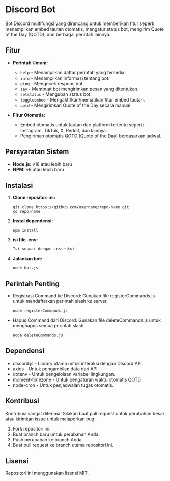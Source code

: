 # Discord Bot

Bot Discord multifungsi yang dirancang untuk memberikan fitur seperti menampilkan embed tautan otomatis, mengatur status bot, mengirim Quote of the Day (QOTD), dan berbagai perintah lainnya.  

## Fitur

- **Perintah Umum:**
  - `help` - Menampilkan daftar perintah yang tersedia.
  - `info` - Menampilkan informasi tentang bot.
  - `ping` - Mengecek respons bot.
  - `say` - Membuat bot mengirimkan pesan yang ditentukan.
  - `setstatus` - Mengubah status bot.
  - `toggleembed` - Mengaktifkan/mematikan fitur embed tautan.
  - `qotd` - Mengirimkan Quote of the Day secara manual.

- **Fitur Otomatis:**
  - Embed otomatis untuk tautan dari platform tertentu seperti Instagram, TikTok, X, Reddit, dan lainnya.
  - Pengiriman otomatis QOTD (Quote of the Day) berdasarkan jadwal.


## Persyaratan Sistem

- **Node.js:** v18 atau lebih baru
- **NPM:** v9 atau lebih baru

## Instalasi

1. **Clone repositori ini:**

   ```
   git clone https://github.com/username/repo-name.git
   cd repo-name
2. **Instal dependensi:**
   ```
   npm install
3. **isi file .env:**
   ```
   Isi sesuai dengan instruksi
4. **Jalankan bot:**
   ```
   node bot.js

## Perintah Penting
- Registrasi Command ke Discord: Gunakan file registerCommands.js untuk mendaftarkan perintah slash ke server.
  ```bash
  node registerCommands.js

- Hapus Command dari Discord: Gunakan file deleteCommands.js untuk menghapus semua perintah slash.
  ```bash
  node deleteCommands.js

## Dependensi
- discord.js - Library utama untuk interaksi dengan Discord API.
- axios - Untuk pengambilan data dari API.
- dotenv - Untuk pengelolaan variabel lingkungan.
- moment-timezone - Untuk pengaturan waktu otomatis QOTD.
- node-cron - Untuk penjadwalan tugas otomatis.

## Kontribusi
Kontribusi sangat diterima! Silakan buat pull request untuk perubahan besar atau kirimkan issue untuk melaporkan bug.

1. Fork repositori ini.
2. Buat branch baru untuk perubahan Anda.
3. Push perubahan ke branch Anda.
4. Buat pull request ke branch utama repositori ini.

## Lisensi
Repositori ini menggunakan lisensi MIT.
